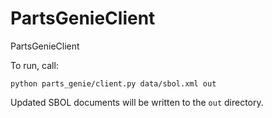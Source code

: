 # PartsGenieClient
PartsGenieClient

To run, call:

`python parts_genie/client.py data/sbol.xml out`

Updated SBOL documents will be written to the `out` directory.